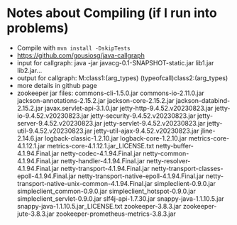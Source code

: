 # Notes about Compiling (if I run into problems)
* Compile with `mvn install -DskipTests`        
* https://github.com/gousiosg/java-callgraph
* input for callgraph: java -jar javacg-0.1-SNAPSHOT-static.jar lib1.jar lib2.jar...
* output for callgraph: M:class1:<method1>(arg_types) (typeofcall)class2:<method2>(arg_types)
* more details in github page
* zookeeper jar files: 
commons-cli-1.5.0.jar
commons-io-2.11.0.jar
jackson-annotations-2.15.2.jar
jackson-core-2.15.2.jar
jackson-databind-2.15.2.jar
javax.servlet-api-3.1.0.jar
jetty-http-9.4.52.v20230823.jar
jetty-io-9.4.52.v20230823.jar
jetty-security-9.4.52.v20230823.jar
jetty-server-9.4.52.v20230823.jar
jetty-servlet-9.4.52.v20230823.jar
jetty-util-9.4.52.v20230823.jar
jetty-util-ajax-9.4.52.v20230823.jar
jline-2.14.6.jar
logback-classic-1.2.10.jar
logback-core-1.2.10.jar
metrics-core-4.1.12.1.jar
metrics-core-4.1.12.1.jar_LICENSE.txt
netty-buffer-4.1.94.Final.jar
netty-codec-4.1.94.Final.jar
netty-common-4.1.94.Final.jar
netty-handler-4.1.94.Final.jar
netty-resolver-4.1.94.Final.jar
netty-transport-4.1.94.Final.jar
netty-transport-classes-epoll-4.1.94.Final.jar
netty-transport-native-epoll-4.1.94.Final.jar
netty-transport-native-unix-common-4.1.94.Final.jar
simpleclient-0.9.0.jar
simpleclient_common-0.9.0.jar
simpleclient_hotspot-0.9.0.jar
simpleclient_servlet-0.9.0.jar
slf4j-api-1.7.30.jar
snappy-java-1.1.10.5.jar
snappy-java-1.1.10.5.jar_LICENSE.txt
zookeeper-3.8.3.jar
zookeeper-jute-3.8.3.jar
zookeeper-prometheus-metrics-3.8.3.jar